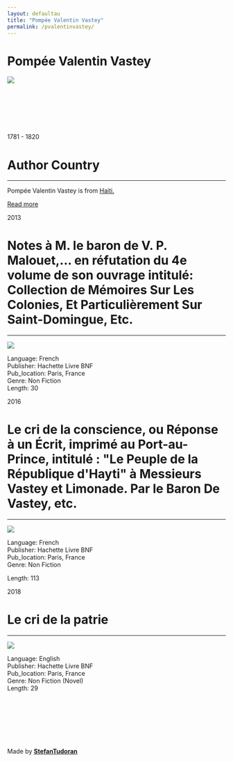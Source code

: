 ```yaml
---
layout: defaultau
title: "Pompée Valentin Vastey"
permalink: /pvalentinvastey/
---
```

<!-- partial:index.partial.html -->
<div class="content">
    <h1>Pompée Valentin Vastey</h1>
    <div class="quote">
        <div><img src="https://t4.ftcdn.net/jpg/03/40/12/49/360_F_340124934_bz3pQTLrdFpH92ekknuaTHy8JuXgG7fi.jpg" class="logo"></div>
    </div>
    <div class="timeline">
        <div style="padding-bottom:100px;"></div>
        <div class="block">
            <div class="date right"><p class="right"> 1781 - 1820 </p></div>
            <div class="dot"></div>
            <div class="left first">
            <div class="author_country">
                <h1>Author Country</h1><hr>
          <div class="aclocation">  <p> Pompée Valentin Vastey is from <a href="{{ site.baseurl }}/5"> Haiti.</a></p></div>
              <div class="acreadmore">  <a href="https://en.wikipedia.org/wiki/Pomp%C3%A9e_Valentin_Vastey" target="_blank">Read more</a></div>
            </div>
            </div>
        </div>
        <div class="block">
            <div class="date left"><p class="left">2013</p></div>
            <div class="dot"></div>
            <div class="right">
                <h1>Notes à M. le baron de V. P. Malouet,... en réfutation du 4e volume de son ouvrage intitulé: Collection de Mémoires Sur Les Colonies, Et Particulièrement Sur Saint-Domingue, Etc.</h1><hr>
                <p><img src="https://static.fnac-static.com/multimedia/Images/FR/NR/6f/0c/99/10030191/1540-1/tsp20220817062658/Notes-a-M-le-baron-de-V-P-Malouet-en-refutation-du-4e-volume-de-son-ouvrage-intitule.jpg"></p>
                <p>
                Language: French<br/>
                Publisher: Hachette Livre BNF<br/>
                Pub_location: Paris, France<br/>
                Genre: Non Fiction<br/>
                Length: 30</p>
            </div>
        </div>
        <div class="block">
            <div class="date right"><p class="right">2016</p></div>
            <div class="dot"></div>
            <div class="left hide">
                <h1>Le cri de la conscience, ou Réponse à un Écrit, imprimé au Port-au-Prince, intitulé : "Le Peuple de la République d'Hayti" à Messieurs Vastey et Limonade. Par le Baron De Vastey, etc.</h1><hr>
                <p><img src="https://books.google.dm/books/content?id=6etEvgAACAAJ&printsec=frontcover&img=1&zoom=1&imgtk=AFLRE71uiO9gw7LGYZHyWXC__2M2alzxWHneBYXAcLoezD6KxX0QkqviOVNq9CeYOf5KTLb0MRFP-G-EvQmy6fPQNb52p3LAaHJz99a9agwaegu8iX8Ehk0_yXsnsJHCb_b3aOoxVGqf"></p>
                <p>Language: French<br/>
                Publisher: Hachette Livre BNF<br/>
                Pub_location: Paris, France<br/>
                Genre: Non Fiction<br/></p>
                Length: 113</p>
            </div>
        </div>
        <div class="block">
            <div class="date left"><p class="left">2018</p></div>
            <div class="dot"></div>
            <div class="right hide">
                <h1>Le cri de la patrie</h1><hr>
                <p><img src="https://images-na.ssl-images-amazon.com/images/I/715Hcx8SnJL.jpg"></p>
                <p>Language: English<br/>
                Publisher: Hachette Livre BNF<br/>
                Pub_location: Paris, France<br/>
                Genre: Non Fiction (Novel)<br/>
                Length: 29</p>
            </div>
        </div>
        <div style="padding-bottom:100px;"></div>
    </div>
    <div id="footer">
        <p id="copyright">Made by&nbsp;<strong><a href="https://www.linkedin.com/in/nicolae-stefan-tudoran-b02291127/" target="_blank">StefanTudoran</a></strong></p>
    </div>
</div>
<!-- partial -->
  <script src='https://cdnjs.cloudflare.com/ajax/libs/jquery/3.1.1/jquery.min.js'></script><script  src="assets/js/authorscript.js"></script>
